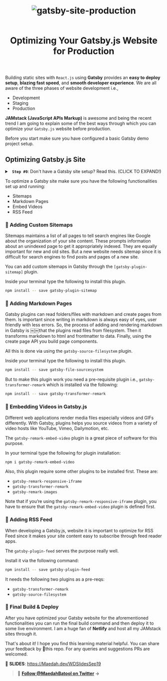 <h1 align="center">
  <img src="https://on.ahmda.ws/275123/c" alt="gatsby-site-production" />
  
<br>Optimizing Your Gatsby.js Website for Production
</h1>

<br>

Building static sites with `React.js` using **Gatsby** provides an **easy to deploy setup**, **blazing fast speed**, and **smooth developer experience**. We are all aware of the three phases of website development i.e.,

- Development
- Staging
- Production

**JAMstack (JavaScript APIs Markup)** is awesome and being the recent trend I am going to explain some of the best ways through which you can optimize your `Gatsby.js` website before production.

Before you start make sure you have configured a basic Gatsby demo project setup.

## Optimizing Gatsby.js Site

 <details>
 <summary> <strong><code> Step #0</code></strong>: Don't have a Gatsby site setup? Read this. (CLICK TO EXPAND!) </summary>

In case you are an absolute beginner and this is your first time with Gatsby.js, all you need to do is follow these steps mentioned below. These will help you set up a basic Gatsby project.

- Install the Gatsby CLI by typing the following command in your terminal

```sh
npm install -g gatsby-cli
```

- Next, create a new Gatsby.js site through the following.

```sh
gatsby new site-name
```

- To access your site folder contents type the following.

```sh
cd site-name
```

- Finally, start the development server to begin building your Gatsby.js site.

```sh
gatsby develop
```

</details>

To optimize a Gatsby site make sure you have the following functionalities set up and running:

- Sitemaps
- Markdown Pages
- Embed Videos
- RSS Feed

### 🔘 Adding Custom Sitemaps

Sitemaps maintains a list of all pages to tell search engines like Google about the organization of your site content. These prompts information about an unindexed
page to get it appropriately indexed. They are equally important for new and old sites. But a new website needs sitemap since it is difficult for search engines to find posts and pages of a new site.

You can add custom sitemaps in Gatsby through the `[gatsby-plugin-sitemap]` plugin.

Inside your terminal type the following to install this plugin.

```sh
npm install -- save gatsby-plugin-sitemap
```

### 🔘 Adding Markdown Pages

Gatsby plugins can read folders/files with markdown and create pages from them. Is important since writing in markdown is always easy of eyes, user friendly with less errors. So, the process of adding and rendering markdown in Gatsby is ￼￼that the plugins read files from filesystem. Then it transforms  markdown to html and frontmatter to data. Finally, using the create page API you build page components.

All this is done via using the `gatsby-source-filesystem` plugin.

Inside your terminal type the following to install this plugin.

```sh
npm install -- save gatsby-file-sourcesystem
```

But to make this plugin work you need a pre-requisite plugin i.e., `gatsby-transformer-remark` which is installed via the following:

```sh
npm install -- save gatsby-transformer-remark
```

### 🔘 Embedding Videos in Gatsby.js

Different web applications render media files especially videos and GIFs  differently. With Gatsby, plugins helps you source videos from a variety of video hosts like YouTube, Vimeo, Dailymotion, etc.

The `gatsby-remark-embed-video` plugin is a great piece of software for this purpose.

In your terminal type the following for plugin installation:

```sh
npm i gatsby-remark-embed-video
```

Also, this plugin require some other plugins to be installed first. These are:

- `gatsby-remark-responsive-iframe`
- `gatsby-transformer-remark`
- `gatsby-remark-images`

Note that if you’re using the `gatsby-remark-responsive-iframe` plugin, you have to ensure that the `gatsby-remark-embed-video` plugin is defined first.

### 🔘 Adding RSS Feed

When developing a Gatsby.js, website it is important to optimize for RSS Feed since it makes your site content easy to subscribe through feed reader apps.

The `gatsby-plugin-feed` serves the purpose really well.

Install it via the following command:

```sh
npm install -- save gatsby-plugin-feed
```

It needs the following two plugins as a pre-reqs:

- `gatsby-transformer-remark`
- `gatsby-source-filesystem`

### 🔘 Final Build & Deploy

After you have optimized your Gatsby website for the aforementioned functionalities you can run the final build command and then deploy it to some live environment. I am a huge fan of **Netlify** and host all my JAMstack sites through it.

That's about it! I hope you find this learning material helpful. You can share your feedback by 🌟this repo. For any queries and suggestions PRs are welcomed.

🔘 **SLIDES**: https://Maedah.dev/WDSlidesSep19

> 👋 **[Follow @MaedahBatool on Twitter](https://twitter.com/MaedahBatool/) →**

